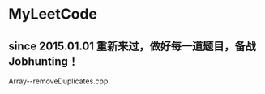 MyLeetCode
==========

since 2015.01.01 重新来过，做好每一道题目，备战Jobhunting！
----------------------------------------------------------
<i class="icon-file"></i> Array--removeDuplicates.cpp
